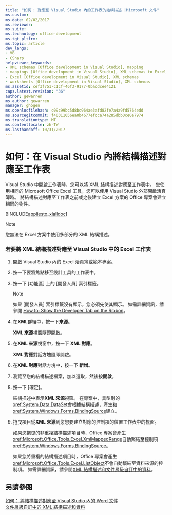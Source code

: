 ```yaml
---
title: "如何： 對應至 Visual Studio 內的工作表的結構描述 |Microsoft 文件"
ms.custom: 
ms.date: 02/02/2017
ms.reviewer: 
ms.suite: 
ms.technology: office-development
ms.tgt_pltfrm: 
ms.topic: article
dev_langs:
- VB
- CSharp
helpviewer_keywords:
- XML schemas [Office development in Visual Studio], mapping
- mappings [Office development in Visual Studio], XML schemas to Excel worksheets
- Excel [Office development in Visual Studio], XML schemas
- worksheets [Office development in Visual Studio], XML schemas
ms.assetid: cef3f751-c1cf-46f3-9177-0bacdcee4121
caps.latest.revision: "36"
author: gewarren
ms.author: gewarren
manager: ghogen
ms.openlocfilehash: c09c99bc5d8bc964ae3afd82fe7a4a9fd5764edd
ms.sourcegitcommit: f40311056ea0b4677efcca74a285dbb0ce0e7974
ms.translationtype: MT
ms.contentlocale: zh-TW
ms.lasthandoff: 10/31/2017
---
```

# <a name="how-to-map-schemas-to-worksheets-inside-visual-studio"></a>如何：在 Visual Studio 內將結構描述對應至工作表
  Visual Studio 中開啟工作表時，您可以將 XML 結構描述對應至工作表中。 您使用相同的 Microsoft Office Excel 工具，您可以使用 Visual Studio 外部開啟活頁簿時。 將結構描述對應至工作表之前或之後建立 Excel 方案的 Office 專案會建立相同的物件。  
  
 [!INCLUDE[appliesto_xlalldoc](../vsto/includes/appliesto-xlalldoc-md.md)]  
  
> [!NOTE]  
>  您無法在 Excel 方案中使用多部分的 XML 結構描述。  
  
### <a name="to-map-an-xml-schema-to-an-excel-worksheet-in-visual-studio"></a>若要將 XML 結構描述對應至 Visual Studio 中的 Excel 工作表  
  
1.  開啟 Visual Studio 內的 Excel 活頁簿或範本專案。  
  
2.  按一下要將焦點移至設計工具的工作表中。  
  
3.  按一下 [功能區] 上的 [開發人員]  索引標籤。  
  
    > [!NOTE]  
    >  如果 [開發人員]  索引標籤沒有顯示，您必須先使其顯示。 如需詳細資訊，請參閱 [How to: Show the Developer Tab on the Ribbon](../vsto/how-to-show-the-developer-tab-on-the-ribbon.md)。  
  
4.  在**XML**群組中，按一下**來源**。  
  
     **XML 來源**視窗隨即開啟。  
  
5.  在**XML 來源**視窗中，按一下  **XML 對應**。  
  
     **XML 對應**對話方塊隨即開啟。  
  
6.  在**XML 對應**對話方塊中，按一下 **新增**。  
  
7.  瀏覽至您的結構描述檔案，加以選取，然後按**開啟**。  
  
8.  按一下 [確定]。  
  
     結構描述中表示**XML 來源**視窗。 在專案中，具型別的<xref:System.Data.DataSet>會根據結構描述，產生和<xref:System.Windows.Forms.BindingSource>建立。  
  
9. 拖曳項目從**XML 來源**到您想要建立對應的控制項的位置工作表中的視窗。  
  
     如果您拖曳的非重複結構描述項目時，Office 專案會產生<xref:Microsoft.Office.Tools.Excel.XmlMappedRange>自動繫結至控制項<xref:System.Windows.Forms.BindingSource>。  
  
     如果您將重複的結構描述項目時，Office 專案會產生<xref:Microsoft.Office.Tools.Excel.ListObject>不會自動繫結至資料來源的控制項。 如需詳細資訊，請參閱[XML 結構描述和文件層級自訂中的資料](../vsto/xml-schemas-and-data-in-document-level-customizations.md)。  
  
## <a name="see-also"></a>另請參閱  
 [如何： 將結構描述對應至 Visual Studio 內的 Word 文件](../vsto/how-to-map-schemas-to-word-documents-inside-visual-studio.md)   
 [文件層級自訂中的 XML 結構描述和資料](../vsto/xml-schemas-and-data-in-document-level-customizations.md)  
  
  